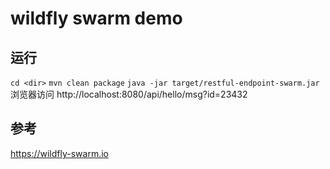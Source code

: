 # wildfly swarm demo 


## 运行
`cd <dir>`
`mvn clean package` 
`java -jar target/restful-endpoint-swarm.jar`
浏览器访问 http://localhost:8080/api/hello/msg?id=23432 


## 参考
https://wildfly-swarm.io

